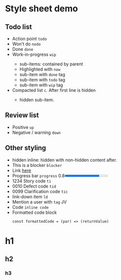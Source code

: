 # Style sheet demo

## Todo list
- <todo>Action point `todo`
- <nodo>Won't do `nodo`
- <done>Done `done`
- <wip>Work-in-progress `wip`
  - sub-items: contained by parent
  - <now>Highlighted with `now`
  - <done>sub-item with `done` tag
  - <todo>sub-item with `todo` tag
  - <wip>sub-item with `wip` tag
- <todo><c>Compacted list `c`. After first line is hidden
  - hidden sub-item.

## Review list
- <up>Positive `up`
- <down>Negative / warning `down`

## Other styling
- hidden inline: <hide>hidden</hide> with non-hidden content after.
- <blocker>This is a blocker</blocker> `blocker`
- Link [here](http://example.com)
- Progress bar `progress` 0.8<progress value="0.8">
- <ti>1234</ti> Story code `ti`
- <tid>0010</tid> Defect code `tid`
- <tic>0099</tic> Clarification code `tic`
- <ld><todo>link-down item `ld`
- Mention a user with `tag` <tag>JV
- Code `inline code`
- Formatted code block
  ```JS
  const formattedCode = (par) => (returnValue)
  ```

# h1

## h2

### h3
